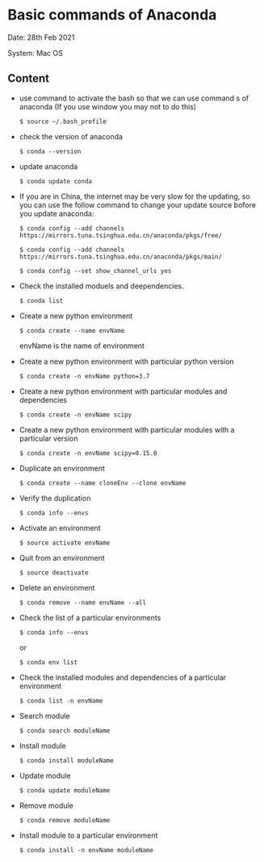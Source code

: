 # Basic commands of Anaconda

Date: 28th Feb 2021

System: Mac OS



## Content

- use command to activate the bash so that we can use command s of anaconda (If you use window you may not to do this)

  ```
  $ source ~/.bash_profile
  ```

- check the version of anaconda

  ```
  $ conda --version
  ```

- update anaconda

  ```
  $ conda update conda
  ```

- If you are in China, the internet may be very slow for the updating, so you can use the follow command to change your update source bofore you update anaconda:

  ```
  $ conda config --add channels https://mirrors.tuna.tsinghua.edu.cn/anaconda/pkgs/free/
  
  $ conda config --add channels https://mirrors.tuna.tsinghua.edu.cn/anaconda/pkgs/main/
  
  $ conda config --set show_channel_urls yes
  ```

- Check the installed moduels and deependencies. 

  ```$ conda list```

- Create a new python environment

  ```
  $ conda create --name envName
  ```

  envName is the name of environment

- Create a new python environment with particular python version

  ```
  $ conda create -n envName python=3.7
  ```

- Create a new python environment with particular modules and dependencies

  ```
  $ conda create -n envName scipy
  ```

- Create a new python environment with particular modules with a particular version

  ```
  $ conda create -n envName scipy=0.15.0
  ```

- Duplicate an environment

  ```
  $ conda create --name cloneEnv --clone envName
  ```

- Verify the duplication

  ```
  $ conda info --envs
  ```

- Activate an environment

  ```
  $ source activate envName
  ```

- Quit from an environment

  ```
  $ source deactivate
  ```

- Delete an environment

  ```
  $ conda remove --name envName --all
  ```

- Check the list of a particular environments
  ```
  $ conda info --envs
  ```

  or

  ```
  $ conda env list
  ```

- Check the installed modules and dependencies of a particular environment

  ```
  $ conda list -n envName
  ```

- Search module

  ```
  $ conda search moduleName
  ```

- Install module

  ```
  $ conda install moduleName
  ```

- Update module

  ```
  $ conda update moduleName
  ```

- Remove module

  ```
  $ conda remove moduleName
  ```

- Install module to a particular environment

  ```
  $ conda install -n envName moduleName
  ```

  